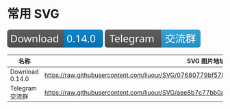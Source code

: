 # 常用 SVG 

![Download0.14.0](https://raw.githubusercontent.com/liuour/SVG/07680779bf57800d72e786466f26cd2d5f339826/Download.svg)
![Telegram交流群](https://raw.githubusercontent.com/liuour/SVG/aee8b7c77bb0aff2171f5c4b11caba849fc90768/Telegram.svg)

|  名称  | SVG 图片地址  |
|---|---|
|  Download 0.14.0   | https://raw.githubusercontent.com/liuour/SVG/07680779bf57800d72e786466f26cd2d5f339826/Download.svg |
| Telegram交流群  | https://raw.githubusercontent.com/liuour/SVG/aee8b7c77bb0aff2171f5c4b11caba849fc90768/Telegram.svg |

